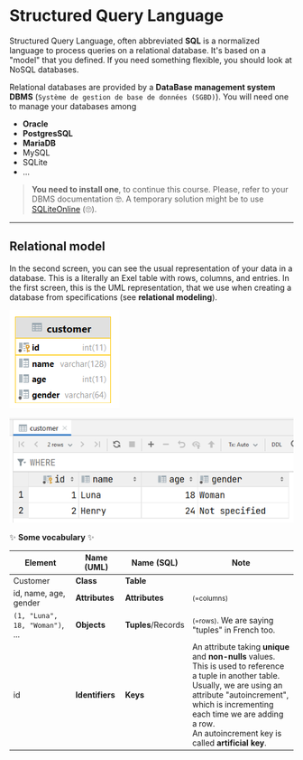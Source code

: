 # Structured Query Language

Structured Query Language, often abbreviated **SQL** is a normalized language to process queries on a relational database. It's based on a "model" that you defined. If you need something flexible, you should look at NoSQL databases.

Relational databases are provided by a **DataBase management system DBMS** (`Système de gestion de base de données (SGBD)`). You will need one to manage your databases among

* **Oracle**
* **PostgresSQL**
* **MariaDB**
* MySQL
* SQLite
* ...

> **You need to install one**, to continue this course. Please, refer to your DBMS documentation 🤓. A temporary solution might be to use [SQLiteOnline](https://sqliteonline.com/) (🙄).

<hr class="sl">

## Relational model

In the second screen, you can see the usual representation of your data in a database. This is a literally an Exel table with rows, columns, and entries. In the first screen, this is the UML representation, that we use when creating a database from specifications (see **relational modeling**).

<div class="row justify-content-center mx-0">
<div class="col-12 col-md-3">

![](images/table_modeling.png)
</div><div class="col-12 col-md-8">

![](images/table_view.png)
</div>
</div>

✨ **Some vocabulary** ✨
 
| Element | Name (UML) | Name (SQL) | Note |
|---------|---------|---------|---------|
| Customer | **Class** | **Table** |  |
| id, name, age, gender | **Attributes** | **Attributes** | <small>(=columns)</small> |
| `(1, "Luna", 18, "Woman")`, ... | **Objects** | **Tuples**/Records | <small>(=rows)</small>. We are saying "tuples" in French too. |
| id | **Identifiers** | **Keys** | An attribute taking **unique** and **non-nulls** values.<br>This is used to reference a tuple in another table.<br>Usually, we are using an attribute "autoincrement", <br>which is incrementing each time we are adding a row. <br> An autoincrement key is called **artificial key**. |
